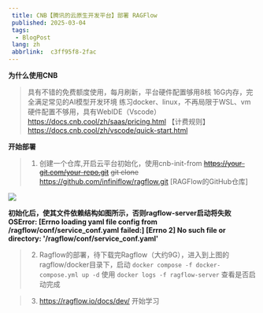 ```yaml
---
 title: CNB【腾讯的云原生开发平台】部署 RAGFlow
 published: 2025-03-04
 tags:
  - BlogPost
 lang: zh
 abbrlink:  c3ff95f8-2fac 
---
```


**为什么使用CNB** 
> 具有不错的免费额度使用，每月刷新，平台硬件配置够用8核 16G内存，完全满足常见的AI模型开发环境
练习docker、linux，不再局限于WSL、vm硬件配置不够用，具有WebIDE（Vscode）
https://docs.cnb.cool/zh/saas/pricing.html 【计费规则】
https://docs.cnb.cool/zh/vscode/quick-start.html

**开始部署**
> 1. 创建一个仓库,开启云平台初始化，使用cnb-init-from ~~https://your-git.com/your-repo.git~~
 ~~git clone~~ https://github.com/infiniflow/ragflow.git [RAGFlow的GitHub仓库]

![](https://img2024.cnblogs.com/blog/3426265/202503/3426265-20250304023728808-769939825.png)

**初始化后，使其文件依赖结构如图所示，否则ragflow-server启动将失败**
**OSError: [Errno loading yaml file config from /ragflow/conf/service_conf.yaml failed:] [Errno 2] No such file or directory: '/ragflow/conf/service_conf.yaml'**

>2. Ragflow的部署，待下载完Ragflow（大约9G），进入到上图的ragflow/docker目录下，启动 `docker compose -f docker-compose.yml up -d`
使用 `docker logs -f ragflow-server` 查看是否启动完成

>3. https://ragflow.io/docs/dev/ 开始学习